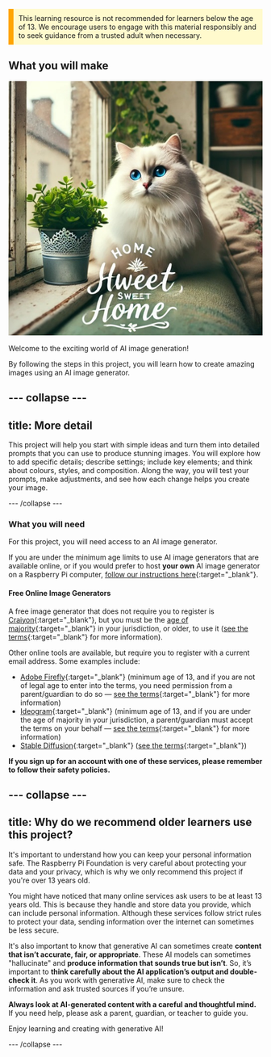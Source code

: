 <p style='border-left: solid; border-width:10px; border-color: #FFA500; background-color: #FFFACD; padding: 10px;'>
This learning resource is not recommended for learners below the age of 13. We encourage users to engage with this material responsibly and to seek guidance from a trusted adult when necessary.
</p>

## What you will make

![A fluffy white cat with striking blue eyes and a pink nose sits across a windowsill and the back of a sofa, next to a potted plant in a decorative metal container. The windowsill is part of a cozy interior, with a floral cushion, a trailing green plant, and shelves. Through the window, a building is visible. In the foreground of the image, there is text that reads "HOME Hweet SWEET Home" in an elegant style, with some decoration.](images/prompt8.jpg)

Welcome to the exciting world of AI image generation! 

By following the steps in this project, you will learn how to create amazing images using an AI image generator. 

--- collapse ---
---
title: More detail
---

This project will help you start with simple ideas and turn them into detailed prompts that you can use to produce stunning images. You will explore how to add specific details; describe settings; include key elements; and think about colours, styles, and composition. Along the way, you will test your prompts, make adjustments, and see how each change helps you create your image.

--- /collapse ---

### What you will need

For this project, you will need access to an AI image generator.

If you are under the minimum age limits to use AI image generators that are available online, or if you would prefer to host **your own** AI image generator on a Raspberry Pi computer, [follow our instructions here](https://projects.raspberrypi.org/en/projects/ai-images-on-pi){:target="_blank"}. 


#### Free Online Image Generators

A free image generator that does not require you to register is [Craiyon](https://www.craiyon.com){:target="_blank"}, but you must be the [age of majority](https://en.wikipedia.org/wiki/Age_of_majority){:target="_blank"} in your jurisdiction, or older, to use it ([see the terms](https://www.craiyon.com/terms){:target="_blank"} for more information).


Other online tools are available, but require you to register with a current email address. Some examples include:
- [Adobe Firefly](https://firefly.adobe.com/){:target="_blank"} (minimum age of 13, and if you are not of legal age to enter into the terms, you need permission from a parent/guardian to do so — [see the terms](https://www.adobe.com/uk/legal/terms.html){:target="_blank"} for more information)
- [Ideogram](https://www.ideogram.ai){:target="_blank"} (minimum age of 13, and if you are under the age of majority in your jurisdiction, a parent/guardian must accept the terms on your behalf — [see the terms](https://ideogram.ai/legal/tos){:target="_blank"} for more information)
- [Stable Diffusion](https://stablediffusionweb.com/){:target="_blank"} ([see the terms](https://stablediffusionweb.com/terms-and-conditions){:target="_blank"})

**If you sign up for an account with one of these services, please remember to follow their safety policies.**

--- collapse ---
---
title:  Why do we recommend older learners use this project?
---

It's important to understand how you can keep your personal information safe. The Raspberry Pi Foundation is very careful about protecting your data and your privacy, which is why we only recommend this project if you're over 13 years old.

You might have noticed that many online services ask users to be at least 13 years old. This is because they handle and store data you provide, which can include personal information. Although these services follow strict rules to protect your data, sending information over the internet can sometimes be less secure.

It's also important to know that generative AI can sometimes create **content that isn’t accurate, fair, or appropriate**. These AI models can sometimes "hallucinate" and **produce information that sounds true but isn’t**. So, it’s important to **think carefully about the AI application’s output and double-check it**. As you work with generative AI, make sure to check the information and ask trusted sources if you’re unsure.

**Always look at AI-generated content with a careful and thoughtful mind.** If you need help, please ask a parent, guardian, or teacher to guide you.

Enjoy learning and creating with generative AI!

--- /collapse ---
